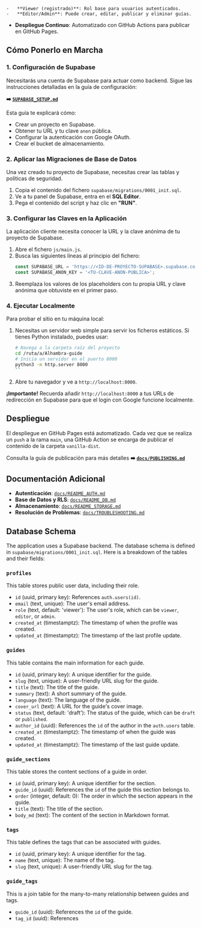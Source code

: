

    -   **Viewer (registrado)**: Rol base para usuarios autenticados.
    -   **Editor/Admin**: Puede crear, editar, publicar y eliminar guías.
-   **Despliegue Continuo**: Automatizado con GitHub Actions para publicar en GitHub Pages.

## Cómo Ponerlo en Marcha

### 1. Configuración de Supabase

Necesitarás una cuenta de Supabase para actuar como backend. Sigue las instrucciones detalladas en la guía de configuración:

**➡️ [`SUPABASE_SETUP.md`](./SUPABASE_SETUP.md)**

Esta guía te explicará cómo:
- Crear un proyecto en Supabase.
- Obtener tu URL y tu clave `anon` pública.
- Configurar la autenticación con Google OAuth.
- Crear el bucket de almacenamiento.

### 2. Aplicar las Migraciones de Base de Datos

Una vez creado tu proyecto de Supabase, necesitas crear las tablas y políticas de seguridad.

1.  Copia el contenido del fichero `supabase/migrations/0001_init.sql`.
2.  Ve a tu panel de Supabase, entra en el **SQL Editor**.
3.  Pega el contenido del script y haz clic en **"RUN"**.

### 3. Configurar las Claves en la Aplicación

La aplicación cliente necesita conocer la URL y la clave anónima de tu proyecto de Supabase.

1.  Abre el fichero `js/main.js`.
2.  Busca las siguientes líneas al principio del fichero:
    ```javascript
    const SUPABASE_URL = 'https://<ID-DE-PROYECTO-SUPABASE>.supabase.co';
    const SUPABASE_ANON_KEY = '<TU-CLAVE-ANON-PUBLICA>';
    ```
3.  Reemplaza los valores de los placeholders con tu propia URL y clave anónima que obtuviste en el primer paso.

### 4. Ejecutar Localmente
Para probar el sitio en tu máquina local:

1.  Necesitas un servidor web simple para servir los ficheros estáticos. Si tienes Python instalado, puedes usar:
    ```bash
    # Navega a la carpeta raíz del proyecto
    cd /ruta/a/Alhambra-guide
    # Inicia un servidor en el puerto 8000
    python3 -m http.server 8000
    ``
2.  Abre tu navegador y ve a `http://localhost:8000`.

**¡Importante!** Recuerda añadir `http://localhost:8000` a tus URLs de redirección en Supabase para que el login con Google funcione localmente.

## Despliegue

El despliegue en GitHub Pages está automatizado. Cada vez que se realiza un `push` a la rama `main`, una GitHub Action se encarga de publicar el contenido de la carpeta `vanilla-dist`.

Consulta la guía de publicación para más detalles
**➡️ [`docs/PUBLISHING.md`](./docs/PUBLISHING.md)**

## Documentación Adicional

-   **Autenticación**: [`docs/README_AUTH.md`](./docs/README_AUTH.md)
-   **Base de Datos y RLS**: [`docs/README_DB.md`](./docs/README_DB.md)
-   **Almacenamiento**: [`docs/README_STORAGE.md`](./docs/README_STORAGE.md)
-   **Resolución de Problemas**: [`docs/TROUBLESHOOTING.md`](./docs/TROUBLESHOOTING.md)

## Database Schema

The application uses a Supabase backend. The database schema is defined in `supabase/migrations/0001_init.sql`. Here is a breakdown of the tables and their fields:

### `profiles`

This table stores public user data, including their role.

- `id` (uuid, primary key): References `auth.users(id)`.
- `email` (text, unique): The user's email address.
- `role` (text, default: 'viewer'): The user's role, which can be `viewer`, `editor`, or `admin`.
- `created_at` (timestamptz): The timestamp of when the profile was created.
- `updated_at` (timestamptz): The timestamp of the last profile update.

### `guides`

This table contains the main information for each guide.

- `id` (uuid, primary key): A unique identifier for the guide.
- `slug` (text, unique): A user-friendly URL slug for the guide.
- `title` (text): The title of the guide.
- `summary` (text): A short summary of the guide.
- `language` (text): The language of the guide.
- `cover_url` (text): A URL for the guide's cover image.
- `status` (text, default: 'draft'): The status of the guide, which can be `draft` or `published`.
- `author_id` (uuid): References the `id` of the author in the `auth.users` table.
- `created_at` (timestamptz): The timestamp of when the guide was created.
- `updated_at` (timestamptz): The timestamp of the last guide update.

### `guide_sections`

This table stores the content sections of a guide in order.

- `id` (uuid, primary key): A unique identifier for the section.
- `guide_id` (uuid): References the `id` of the guide this section belongs to.
- `order` (integer, default: 0): The order in which the section appears in the guide.
- `title` (text): The title of the section.
- `body_md` (text): The content of the section in Markdown format.

### `tags`

This table defines the tags that can be associated with guides.

- `id` (uuid, primary key): A unique identifier for the tag.
- `name` (text, unique): The name of the tag.
- `slug` (text, unique): A user-friendly URL slug for the tag.

### `guide_tags`

This is a join table for the many-to-many relationship between guides and tags.

- `guide_id` (uuid): References the `id` of the guide.
- `tag_id` (uuid): References